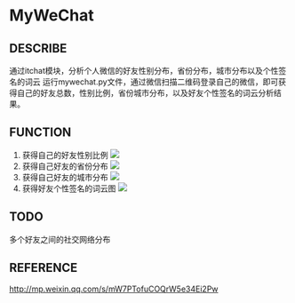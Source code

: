 # MyWeChat
## DESCRIBE
通过itchat模块，分析个人微信的好友性别分布，省份分布，城市分布以及个性签名的词云
运行mywechat.py文件，通过微信扫描二维码登录自己的微信，即可获得自己的好友总数，性别比例，省份城市分布，以及好友个性签名的词云分析结果。

## FUNCTION
1. 获得自己的好友性别比例
![](https://github.com/baiyyang/MyWeChat/blob/master/picture/gender_proportion.png)
2. 获得自己好友的省份分布
![](https://github.com/baiyyang/MyWeChat/blob/master/picture/province_distribute.png)
3. 获得自己好友的城市分布
![](https://github.com/baiyyang/MyWeChat/blob/master/picture/city_distribute.png)
4. 获得好友个性签名的词云图
![](https://github.com/baiyyang/MyWeChat/blob/master/picture/signature_wordcloud.png)

## TODO
多个好友之间的社交网络分布

## REFERENCE
http://mp.weixin.qq.com/s/mW7PTofuCOQrW5e34Ei2Pw

